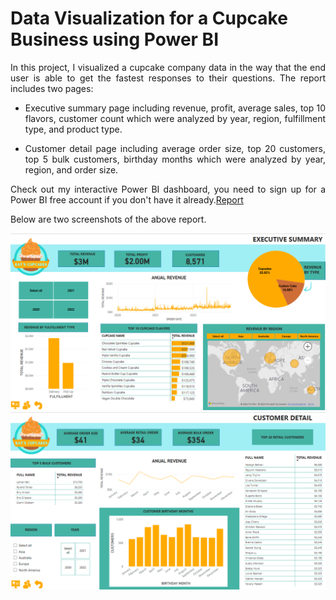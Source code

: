 # Data Visualization for a Cupcake Business using Power BI
<div align="justify">
In this project, I visualized a cupcake company data in the way that the end user is able to get the fastest responses to their questions. The report includes two pages:

* Executive summary page including revenue, profit, average sales, top 10 flavors, customer count which were analyzed by year, region, fulfillment type, and product type.

* Customer detail page including average order size, top 20 customers, top 5 bulk customers, birthday months which were analyzed by year, region, and order size.

Check out my interactive Power BI dashboard, you need to sign up for a Power BI free account if you don't have it already.[Report](https://app.powerbi.com/groups/me/dashboards/201ef6e6-38e2-4aed-b5d7-8ee294ee7a9a?redirectedFromSignup=1&experience=power-bi)

Below are two screenshots of the above report. </div>

![alt text](https://github.com/GolbargK/cupcake-business-analysis-visualization/blob/main/Capture.PNG)
![alt text](https://github.com/GolbargK/cupcake-business-analysis-visualization/blob/main/Capture2.PNG)

